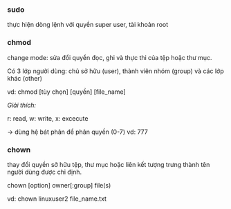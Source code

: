 ### sudo
thực hiện dòng lệnh với quyền super user, tài khoản root

### chmod
change mode: 
sửa đổi quyền đọc, ghi và thực thi của tệp hoặc thư mục.

Có 3 lớp người dùng: chủ sở hữu (user), thành viên nhóm (group) và các lớp khác (other)

vd: chmod [tùy chọn] [quyền] [file_name]

*Giải thích:*

r: read, w: write, x: excecute

-> dùng hệ bát phân để phân quyền (0-7)
vd: 777

### chown
thay đổi quyền sở hữu tệp, thư mục hoặc liên kết tượng trưng thành tên người dùng được chỉ định.

chown [option] owner[:group] file(s)

vd: chown linuxuser2 file_name.txt
